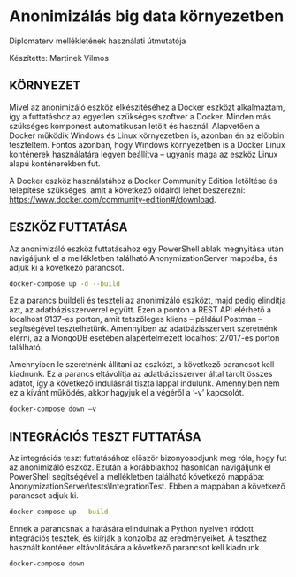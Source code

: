 # Anonimizálás big data környezetben

Diplomaterv mellékletének használati útmutatója

Készítette: Martinek Vilmos

## KÖRNYEZET

Mivel az anonimizáló eszköz elkészítéséhez a Docker eszközt alkalmaztam, így a futtatáshoz az egyetlen szükséges szoftver a Docker. Minden más szükséges komponest automatikusan letölt és használ. Alapvetően a Docker működik Windows és Linux környezetben is, azonban én az előbbin teszteltem. Fontos azonban, hogy Windows környezetben is a Docker Linux konténerek használatára legyen beállítva – ugyanis maga az eszköz Linux alapú konténerekben fut.

A Docker eszköz használatához a Docker Communitiy Edition letöltése és telepítése szükséges, amit a következő oldalról lehet beszerezni: <https://www.docker.com/community-edition#/download>.

## ESZKÖZ FUTTATÁSA

Az anonimizáló eszköz futtatásához egy PowerShell ablak megnyitása után navigáljunk el a mellékletben található AnonymizationServer mappába, és adjuk ki a következő parancsot.

```bash
docker-compose up -d --build
```

Ez a parancs buildeli és teszteli az anonimizáló eszközt, majd pedig elindítja azt, az adatbázisszerverrel együtt. Ezen a ponton a REST API elérhető a localhost 9137-es porton, amit tetszőleges kliens – például Postman – segítségével tesztelhetünk. Amennyiben az adatbázisszervert szeretnénk elérni, az a MongoDB esetében alapértelmezett localhost 27017-es porton található.

Amennyiben le szeretnénk állítani az eszközt, a következő parancsot kell kiadnunk. Ez a parancs eltávolítja az adatbázisszerver által tárolt összes adatot, így a következő indulásnál tiszta lappal indulunk. Amennyiben nem ez a kívánt működés, akkor hagyjuk el a végéről a ’-v’ kapcsolót.

```bash
docker-compose down –v
```

## INTEGRÁCIÓS TESZT FUTTATÁSA

Az integrációs teszt futtatásához először bizonyosodjunk meg róla, hogy fut az anonimizáló eszköz. Ezután a korábbiakhoz hasonlóan navigáljunk el PowerShell segítségével a mellékletben található következő mappába: AnonymizationServer\tests\IntegrationTest. Ebben a mappában a következő parancsot adjuk ki.

```bash
docker-compose up --build
```

Ennek a parancsnak a hatására elindulnak a Python nyelven íródott integrációs tesztek, és kiírják a konzolba az eredményeiket. A teszthez használt konténer eltávolítására a következő parancsot kell kiadnunk.

```bash
docker-compose down
```
